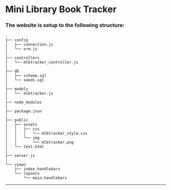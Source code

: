 # Mini Library Book Tracker







### The website is setup to the following structure:

```
.
├── config
│   ├── connection.js
│   └── orm.js
│ 
├── controllers
│   └── mlbtracker_controller.js
│
├── db
│   ├── schema.sql
│   └── seeds.sql
│
├── models
│   └── mlbtracker.js
│ 
├── node_modules
│ 
├── package.json
│
├── public
│   ├── assets
│   │   ├── css
│   │   │   └── mlbtracker_style.css
│   │   └── img
│   │       └── mlbtracker.png
│   └── test.html
│
├── server.js
│
└── views
    ├── index.handlebars
    └── layouts
        └── main.handlebars
```

- - -
